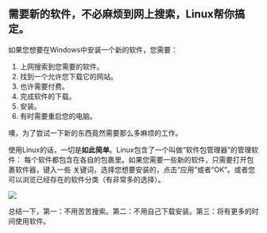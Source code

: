 <?php require("../../entete.php"); ?> <?php require("../../base.php"); ?> <?php require("../../fonctions.php"); ?>

<div id="corps">

<h2>需要新的软件，不必麻烦到网上搜索，Linux帮你搞定。</h2>

<p>如果您想要在Windows中安装一个新的软件，您需要：</p>

<ol>
<li>上网搜索到您需要的软件。</li>
<li>找到一个允许您下载它的网站。</li>
<li>也许需要付费。</li>
<li>完成软件的下载。</li>
<li>安装。</li>
<li>有时需要重启您的电脑。</li>
</ol>

<p>噢，为了尝试一下新的东西竟然需要那么多麻烦的工作。</p>

<p>使用Linux的话，一切是<b>如此简单</b>。Linux包含了一个叫做“软件包管理器”的管理软件：
每个软件都包含在各自的包裹里。如果您需要一些新的软件，只需要打开包裹软件器，键入一些
关键词，选择您想要安装的，点击“应用”或者“OK”。或者您可以浏览已经存在的软件分类（有非常多的选择）。</p>

<img src="Images/synaptic.png" />

<p>总结一下，第一：不用苦苦搜索。第二：不用自己下载安装。第三：将有更多的时间使用软件。</p>

</div>
</body>
</html>
